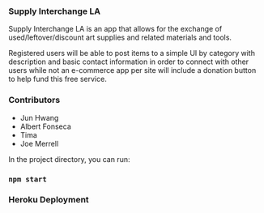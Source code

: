 ### Supply Interchange LA 

Supply Interchange LA is an app that allows for the exchange of used/leftover/discount art supplies and related materials
and tools.

Registered users will be able to post items to a simple UI by category with description and basic contact information in order to connect with other users while not an e-commerce app per site will include a donation button to help fund this free service.


### Contributors

- Jun Hwang
- Albert Fonseca
- Tima
- Joe Merrell


In the project directory, you can run:

### `npm start`


### Heroku Deployment 


